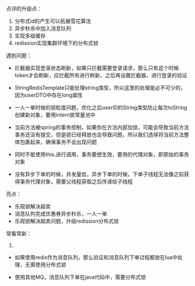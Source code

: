 点评的升级点：

1. 分布式id的产生可以拓展雪花算法
2. 异步秒杀中加入消息队列
3. 实现多级缓存
4. redission实现集群环境下的分布式锁

遇到问题：

- 拦截器实现登录状态刷新，如果只拦截需要登录请求，那么只有这个时候token才会刷新，应拦截所有进行刷新，之后再设置拦截器，进行登录的验证
- StringRedisTemplate只能处理string类型，所以这里的处理是必不可少的，因为userDTO中存在long属性 

- 一人一单时候的锁粒度问题，优化之后userID的String类型防止每次toString创建新对象，要用intern放常量池中                                              
- 当前方法被spring的事务控制，如果你在方法内部加锁，可能会导致当前方法事务还没有提交，但是锁已经释放也会导致问题，所以我们选择将当前方法整体包裹起来，确保事务不会出现问题
- 同时不能使用this.进行调用，事务要想生效，要用的代理对象，即原始的事务对象
- 没有异步下单的时候，并发量低，异步下单的时候，下单子线程无法像之前获得事务代理对象，需要父线程获取之后传递给子线程

亮点：

- 乐观锁解决超卖
- 消息队列完成优惠券异步秒杀，一人一单
- 乐观锁解决超卖问题，升级redission分布式锁

常看常新：

1. 

   - 如果使用redis作为消息队列，那么验证和消息队列下单过程都放在lua中处理，无需使用分布式锁

   - 使用其他MQ，消息队列下单在java代码中，需要分布式锁

